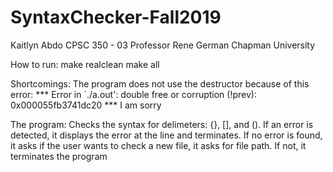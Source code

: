 # SyntaxChecker-Fall2019
Kaitlyn Abdo CPSC 350 - 03 Professor Rene German Chapman University

How to run: make realclean make all

Shortcomings: The program does not use the destructor because of this error:
*** Error in `./a.out': double free or corruption (!prev): 0x000055fb3741dc20 ***
I am sorry

The program: Checks the syntax for delimeters: {}, [], and (). If an error is detected, it displays the error at the line and terminates. If no error is found, it asks if the user wants to check a new file, it asks for file path. If not, it terminates the program
